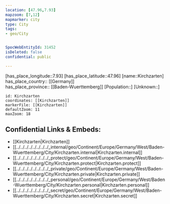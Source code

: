 ```yaml
---
location: [47.96,7.93] 
mapzoom: [7,12] 
mapmarker: city 
type: City
tags:
- geo/City


SpocWebEntityId: 31452
isDeleted: false
confidential: public

---
```

[has_place_longitude::7.93] 
[has_place_latitude::47.96] 
[name::Kirchzarten] 
has_place_country:: [[Germany]]  
has_place_province:: [[Baden-Wuerttemberg]] 
[Population::] 
[Unknown::] 


```leaflet
id: Kirchzarten
coordinates: [[Kirchzarten]] 
markerFile: [[Kirchzarten]] 
defaultZoom: 11 
maxZoom: 18
```


## Confidential Links & Embeds: 
- [[Kirchzarten|Kirchzarten]]  
- [[../../../../../../../../_internal/geo/Continent/Europe/Germany/West/Baden-Wuerttemberg/City/Kirchzarten.internal|Kirchzarten.internal]] 
- [[../../../../../../../../_protect/geo/Continent/Europe/Germany/West/Baden-Wuerttemberg/City/Kirchzarten.protect|Kirchzarten.protect]] 
- [[../../../../../../../../_private/geo/Continent/Europe/Germany/West/Baden-Wuerttemberg/City/Kirchzarten.private|Kirchzarten.private]] 
- [[../../../../../../../../_personal/geo/Continent/Europe/Germany/West/Baden-Wuerttemberg/City/Kirchzarten.personal|Kirchzarten.personal]] 
- [[../../../../../../../../_secret/geo/Continent/Europe/Germany/West/Baden-Wuerttemberg/City/Kirchzarten.secret|Kirchzarten.secret]] 
